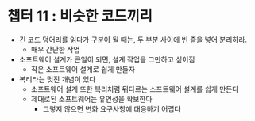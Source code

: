 # 챕터 11 : 비슷한 코드끼리

* 긴 코드 덩어리를 읽다가 구분이 될 때는, 두 부분 사이에 빈 줄을 넣어 분리하라.
  * 매우 간단한 작업
* 소프트웨어 설계가 큰일이 되면, 설계 작업을 그만하고 싶어짐
  * 작은 소프트웨어 설계로 쉽게 만들자
* 복리라는 멋진 개념이 있다
  * 소프트웨어 설계 또한 복리처럼 뒤다르는 소프트웨어 설계를 쉽게 만든다
  * 제대로된 소프트웨어는 유연성을 확보한다
    * 그렇지 않으면 변화 요구사항에 대응하기 어렵다
